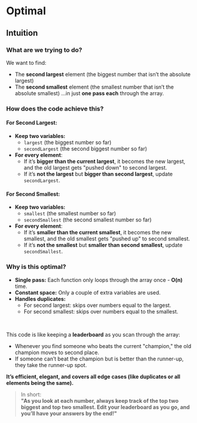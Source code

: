# Optimal

## Intuition 

### What are we trying to do?
We want to find:
- The **second largest** element (the biggest number that isn’t the absolute largest)
- The **second smallest** element (the smallest number that isn’t the absolute smallest)
...in just **one pass each** through the array.

### How does the code achieve this?

#### For **Second Largest**:
- **Keep two variables:**  
  - `largest` (the biggest number so far)
  - `secondLargest` (the second biggest number so far)
- **For every element**:
  - If it’s **bigger than the current largest**, it becomes the new largest, and the old largest gets "pushed down" to second largest.
  - If it’s **not the largest** but **bigger than second largest**, update `secondLargest`.

#### For **Second Smallest**:
- **Keep two variables:**  
  - `smallest` (the smallest number so far)
  - `secondSmallest` (the second smallest number so far)
- **For every element**:
  - If it’s **smaller than the current smallest**, it becomes the new smallest, and the old smallest gets "pushed up" to second smallest.
  - If it’s **not the smallest** but **smaller than second smallest**, update `secondSmallest`.

### Why is this optimal?

- **Single pass:** Each function only loops through the array once - **O(n)** time.
- **Constant space:** Only a couple of extra variables are used.
- **Handles duplicates:**  
  - For second largest: skips over numbers equal to the largest.
  - For second smallest: skips over numbers equal to the smallest.

<br>

This code is like keeping a **leaderboard** as you scan through the array:  
- Whenever you find someone who beats the current "champion," the old champion moves to second place.
- If someone can’t beat the champion but is better than the runner-up, they take the runner-up spot.

**It’s efficient, elegant, and covers all edge cases (like duplicates or all elements being the same).**

> In short:  
> **"As you look at each number, always keep track of the top two biggest and top two smallest. Edit your leaderboard as you go, and you’ll have your answers by the end!"**
